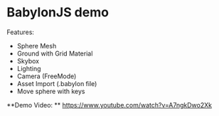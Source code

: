 # BabylonJS demo
Features:
* Sphere Mesh
* Ground with Grid Material
* Skybox
* Lighting
* Camera (FreeMode)
* Asset Import (.babylon file)
* Move sphere with keys

**Demo Video: ** https://www.youtube.com/watch?v=A7ngkDwo2Xk